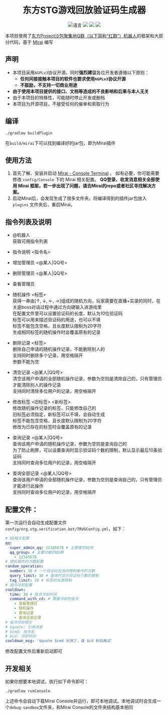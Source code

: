 <div align="center">

# 东方STG游戏回放验证码生成器

![](https://img.shields.io/github/languages/top/365daysdreamer/Touhou-replay-verification-code-generator-qqbot "语言")
[![](https://img.shields.io/github/actions/workflow/status/365daysdreamer/Touhou-replay-verification-code-generator-qqbot/build.yml?branch=main)](https://github.com/365daysdreamer/Touhou-replay-verification-code-generator-qqbot/actions/workflows/build.yml "代码分析")
[![](https://img.shields.io/github/contributors/365daysdreamer/Touhou-replay-verification-code-generator-qqbot)](https://github.com/365daysdreamer/Touhou-replay-verification-code-generator-qqbot/graphs/contributors "贡献者")
[![](https://img.shields.io/github/license/365daysdreamer/Touhou-replay-verification-code-generator-qqbot)](https://github.com/365daysdreamer/Touhou-replay-verification-code-generator-qqbot/blob/main/LICENSE "许可协议")
</div>

本项目使用了[东方Project沙包聚集地Q群（以下简称“红群”）机器人](https://github.com/CuteReimu/tfcc-bot-mirai-console)的框架和大部分代码，基于 [Mirai](https://github.com/mamoe/mirai) 编写

## 声明

* 本项目采用`AGPLv3`协议开源。同时**强烈建议**各位开发者遵循以下原则：
    * **任何间接接触本项目的软件也要求使用`AGPLv3`协议开源**
    * **不鼓励，不支持一切商业用途**
* **由于使用本项目提供的接口、文档等造成的不良影响和后果与本人无关**
* 由于本项目的特殊性，可能随时停止开发或删档
* 本项目为开源项目，不接受任何的催单和索取行为

## 编译

```shell
./gradlew buildPlugin
```

在`build/mirai`下可以找到编译好的jar包，即为Mirai插件

## 使用方法

1. 首先了解、安装并启动 [Mirai - Console Terminal](https://github.com/mamoe/mirai/blob/dev/docs/ConsoleTerminal.md) 。
   如有必要，你可能需要修改 `config/Console` 下的 Mirai 相关配置。
   **QQ登录、收发消息相关全部使用 Mirai 框架，若一步出现了问题，请去Mirai的repo或者社区寻找解决方案。**
2. 启动Mirai后，会发现生成了很多文件夹。将编译得到的插件jar包放入 `plugins` 文件夹后，重启Mirai。

## 指令列表及说明

- @机器人<br>
  获取可用指令列表

- 指令说明 <指令名>

- 增加管理员 <@某人|QQ号>

- 删除管理员 <@某人|QQ号>

- 查看管理员

- 随机操作 <标签><br>
  获得一串由[↑, ↓, ←, →]组成的随机方向，玩家需要在直播+实录的同时，在关底boss对话过程中通过方向键输入进游戏里<br>
  在配置文件里可以设置验证码的长度，默认为10位验证码<br>
  标签可以用来描述验证码的用途，也可以不填<br>
  标签不能包含空格，且长度默认限制为20字符<br>
  生成相同标签的随机操作时会覆盖原有的记录

- 删除记录 <标签><br>
  删除自己申请的随机操作记录，不能删除别人的<br>
  支持同时删除多个记录，用空格隔开<br>
  参数不能为空

- 清空记录 <@某人|QQ号><br>
  清空该用户申请的全部随机操作记录，参数为空则是清除自己的，只有管理员才能清除别人的操作记录<br>
  支持同时清除多位用户的记录，用空格隔开

- 修改标签 <旧标签> <新标签><br>
  修改随机操作记录的标签，只能修改自己的<br>
  旧标签必须指定，新标签可以不填，会自动生成<br>
  标签不能包含空格，且长度默认限制为20字符<br>
  修改为已存在的标签时会覆盖原有的记录

- 查询记录 <@某人|QQ号><br>
  查询该用户申请的随机操作记录，参数为空则是查询自己的<br>
  为了防止刷屏，可以设置查询时显示验证码个数的限制，默认显示最后10条验证码<br>
  支持同时查询多位用户的记录，用空格隔开

- 查询全部记录 <@某人|QQ号><br>
  查询该用户申请的全部随机操作记录，参数为空则是查询自己的，只有管理员才能进行此操作<br>
  支持同时查询多位用户的记录，用空格隔开

## 配置文件：

第一次运行会自动生成配置文件`config/org.stg.verification.bot/TRVGConfig.yml`，如下：

```yaml
# QQ相关配置
qq:
  super_admin_qq: 12345678 # 主管理员QQ号
  qq_group: # 主要功能的QQ群
    - 12345678
# 随机操作的次数配置
random_operation:
  number: 10 # 一个验证码包含的随机操作的次数
  query_limit: 10 # 查询时显示验证码个数的限制
  tag_limit: 20 # 标签的长度限制
# 指令冷却配置
cooldown:
  time: 30 # 指令冷却时间
  command_with_cd: # 需要冷却的指令
    - 查看管理员
    - 随机操作
    - 查询记录
    - 查询全部记录
# 指令冷却提示
# $quote: 引用消息
# $cmd: 指令名
# $cd: 冷却时间
cooldown_msg: '$quote $cmd 太快了，请 $cd 秒后再试'
```

修改配置文件后重新启动即可

## 开发相关

如果你想要本地调试，执行如下命令即可：

```shell
./gradlew runConsole
```

上述命令会自动下载Mirai Console并运行，即可本地调试。本地调试时会生成一个`debug-sandbox`文件夹，和Mirai Console的文件夹结构基本相同
